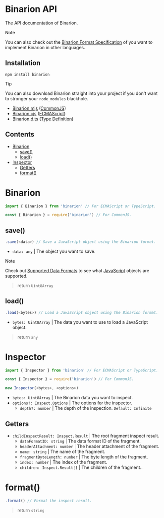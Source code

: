 # Binarion API
The API documentation of Binarion.

> [!Note]
> You can also check out the [Binarion Format Specification](./Specification.md) of you want to implement Binarion in other languages.

## Installation
```
npm install binarion
```

> [!TIP]
> You can also download Binarion straight into your project if you don't want to stronger your `node_modules` blackhole.
>
> * [Binarion.mjs](./Assets/Binarion.cjs) ([CommonJS](https://en.wikipedia.org/wiki/CommonJS))
> * [Binarion.cjs](./Assets/Binarion.cjs) ([ECMAScript](https://en.wikipedia.org/wiki/ECMAScript))
> * [Binarion.d.ts](./Assets/Binarion.d.ts) ([Type Definition](https://www.typescriptlang.org/docs/handbook/declaration-files/templates/module-d-ts.html))

## Contents
* [Binarion](#binarion)
  * [save()](#save)
  * [load()](#load)
* [Inspector](#inspector)
  * [Getters](#getters)
  * [format()](#format)

# Binarion
```ts
import { Binarion } from 'binarion' // For ECMAScript or TypeScript.

const { Binarion } = require('binarion') // For CommonJS.
```

## save()
```ts
.save(<data>) // Save a JavaScript object using the Binarion format.
```
* `data: any` | The object you want to save.

> [!NOTE]
> Check out [Supported Data Formats](https://github.com/LmanTW/Binarion/blob/main/README.md#supported-data-formats) to see what [JavaScript](https://en.wikipedia.org/wiki/JavaScript) objects are supported.

> return `Uint8Array`

## load()
```ts
.load(<bytes>) // Load a JavaScript object using the Binarion format.
```

* `bytes: Uint8Array` | The data you want to use to load a JavaScript object.

> return `any`

# Inspector
```ts
import { Inspector } from 'binarion' // For ECMAScript or TypeScript.

const { Inspector } = require('binarion') // For CommonJS.

new Inspector(<bytes>, <options>)
```

* `bytes: Uint8Array` | The Binarion data you want to inspect.
* `options?: Inspect.Options` | The options for the inspector.
  * `depth?: number` | The depth of the inspection. `Default: Infinite`

## Getters
* `childInspectResult: Inspect.Result` | The root fragment inspect result.
  * `dataFormatID: string` | The data format ID of the fragment.
  * `headerAttachment: number` | The header attachment of the fragment.
  * `name: string` | The name of the fragment.
  * `fragmentByteLength: number` | The byte length of the fragment.
  * `index: number` | The index of the fragment.
  * `children: Inspect.Result[]` | The children of the fragment..

# format()
```ts
.format() // Format the inspect result.
```

> return `string`
